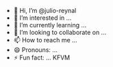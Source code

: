 - 👋 Hi, I’m @julio-reynal
- 👀 I’m interested in ...
- 🌱 I’m currently learning ...
- 💞️ I’m looking to collaborate on ...
- 📫 How to reach me ...
- 😄 Pronouns: ...
- ⚡ Fun fact: ...
KFVM
<!---
julio-reynal/julio-reynal is a ✨ special ✨ repository because its `README.md` (this file) appears on your GitHub profile.
You can click the Preview link to take a look at your changes.
--->
